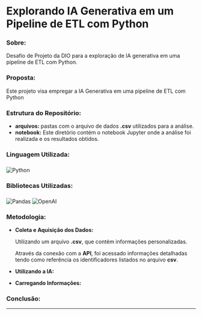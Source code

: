 
# Explorando IA Generativa em um Pipeline de ETL com Python

###

### Sobre:

Desafio de Projeto da DIO para a exploração de IA generativa em uma pipeline de ETL com Python.

### Proposta: 

Este projeto visa empregar a IA Generativa em uma pipeline de ETL com Python

### Estrutura do Repositório:
- <strong>arquivos:</strong> pastas com o arquivo de dados **.csv** utilizados para a análise.
- <strong>notebook:</strong> Este diretório contém o notebook Jupyter onde a análise foi realizada e os resultados obtidos.

### Linguagem Utilizada:
###
![Python](https://img.shields.io/badge/python-3670A0?style=for-the-badge&logo=python&logoColor=white&color=black)

### Bibliotecas Utilizadas:
###
![Pandas](https://img.shields.io/badge/pandas-%23150458.svg?style=for-the-badge&logo=pandas&logoColor=white&color=black) 	![OpenAI](https://img.shields.io/badge/OpenAI-%233F4F75.svg?style=for-the-badge&logoColor=white&color=black)

### Metodologia:

- <strong>Coleta e Aquisição dos Dados:</strong>

  Utilizando um arquivo **.csv**, que contém informações personalizadas.
  
  Através da conexão com a **API**, foi acessado informações detalhadas tendo como referência os identificadores listados no arquivo **csv**.

- <strong>Utilizando a IA:</strong>

 
- <strong>Carregando Informações:</strong>

 

### Conclusão:



---

